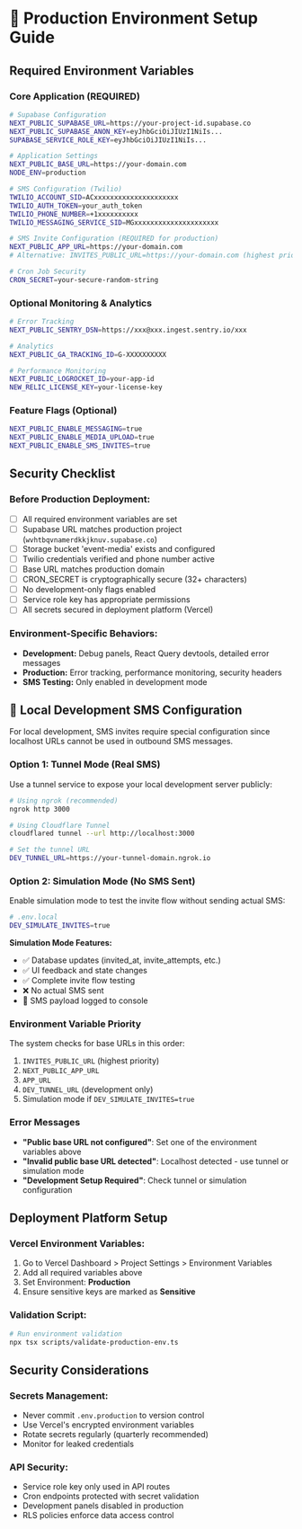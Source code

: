# 🔧 Production Environment Setup Guide

## Required Environment Variables

### **Core Application (REQUIRED)**

```bash
# Supabase Configuration
NEXT_PUBLIC_SUPABASE_URL=https://your-project-id.supabase.co
NEXT_PUBLIC_SUPABASE_ANON_KEY=eyJhbGciOiJIUzI1NiIs...
SUPABASE_SERVICE_ROLE_KEY=eyJhbGciOiJIUzI1NiIs...

# Application Settings
NEXT_PUBLIC_BASE_URL=https://your-domain.com
NODE_ENV=production

# SMS Configuration (Twilio)
TWILIO_ACCOUNT_SID=ACxxxxxxxxxxxxxxxxxxxxx
TWILIO_AUTH_TOKEN=your_auth_token
TWILIO_PHONE_NUMBER=+1xxxxxxxxxx
TWILIO_MESSAGING_SERVICE_SID=MGxxxxxxxxxxxxxxxxxxxxx

# SMS Invite Configuration (REQUIRED for production)
NEXT_PUBLIC_APP_URL=https://your-domain.com
# Alternative: INVITES_PUBLIC_URL=https://your-domain.com (highest priority)

# Cron Job Security
CRON_SECRET=your-secure-random-string
```

### **Optional Monitoring & Analytics**

```bash
# Error Tracking
NEXT_PUBLIC_SENTRY_DSN=https://xxx@xxx.ingest.sentry.io/xxx

# Analytics
NEXT_PUBLIC_GA_TRACKING_ID=G-XXXXXXXXXX

# Performance Monitoring
NEXT_PUBLIC_LOGROCKET_ID=your-app-id
NEW_RELIC_LICENSE_KEY=your-license-key
```

### **Feature Flags (Optional)**

```bash
NEXT_PUBLIC_ENABLE_MESSAGING=true
NEXT_PUBLIC_ENABLE_MEDIA_UPLOAD=true
NEXT_PUBLIC_ENABLE_SMS_INVITES=true
```

## Security Checklist

### **Before Production Deployment:**

- [ ] All required environment variables are set
- [ ] Supabase URL matches production project (`wvhtbqvnamerdkkjknuv.supabase.co`)
- [ ] Storage bucket 'event-media' exists and configured
- [ ] Twilio credentials verified and phone number active
- [ ] Base URL matches production domain
- [ ] CRON_SECRET is cryptographically secure (32+ characters)
- [ ] No development-only flags enabled
- [ ] Service role key has appropriate permissions
- [ ] All secrets secured in deployment platform (Vercel)

### **Environment-Specific Behaviors:**

- **Development:** Debug panels, React Query devtools, detailed error messages
- **Production:** Error tracking, performance monitoring, security headers
- **SMS Testing:** Only enabled in development mode

## 🔧 Local Development SMS Configuration

For local development, SMS invites require special configuration since localhost URLs cannot be used in outbound SMS messages.

### **Option 1: Tunnel Mode (Real SMS)**

Use a tunnel service to expose your local development server publicly:

```bash
# Using ngrok (recommended)
ngrok http 3000

# Using Cloudflare Tunnel
cloudflared tunnel --url http://localhost:3000

# Set the tunnel URL
DEV_TUNNEL_URL=https://your-tunnel-domain.ngrok.io
```

### **Option 2: Simulation Mode (No SMS Sent)**

Enable simulation mode to test the invite flow without sending actual SMS:

```bash
# .env.local
DEV_SIMULATE_INVITES=true
```

**Simulation Mode Features:**

- ✅ Database updates (invited_at, invite_attempts, etc.)
- ✅ UI feedback and state changes
- ✅ Complete invite flow testing
- ❌ No actual SMS sent
- 📝 SMS payload logged to console

### **Environment Variable Priority**

The system checks for base URLs in this order:

1. `INVITES_PUBLIC_URL` (highest priority)
2. `NEXT_PUBLIC_APP_URL`
3. `APP_URL`
4. `DEV_TUNNEL_URL` (development only)
5. Simulation mode if `DEV_SIMULATE_INVITES=true`

### **Error Messages**

- **"Public base URL not configured"**: Set one of the environment variables above
- **"Invalid public base URL detected"**: Localhost detected - use tunnel or simulation mode
- **"Development Setup Required"**: Check tunnel or simulation configuration

## Deployment Platform Setup

### **Vercel Environment Variables:**

1. Go to Vercel Dashboard > Project Settings > Environment Variables
2. Add all required variables above
3. Set Environment: **Production**
4. Ensure sensitive keys are marked as **Sensitive**

### **Validation Script:**

```bash
# Run environment validation
npx tsx scripts/validate-production-env.ts
```

## Security Considerations

### **Secrets Management:**

- Never commit `.env.production` to version control
- Use Vercel's encrypted environment variables
- Rotate secrets regularly (quarterly recommended)
- Monitor for leaked credentials

### **API Security:**

- Service role key only used in API routes
- Cron endpoints protected with secret validation
- Development panels disabled in production
- RLS policies enforce data access control
